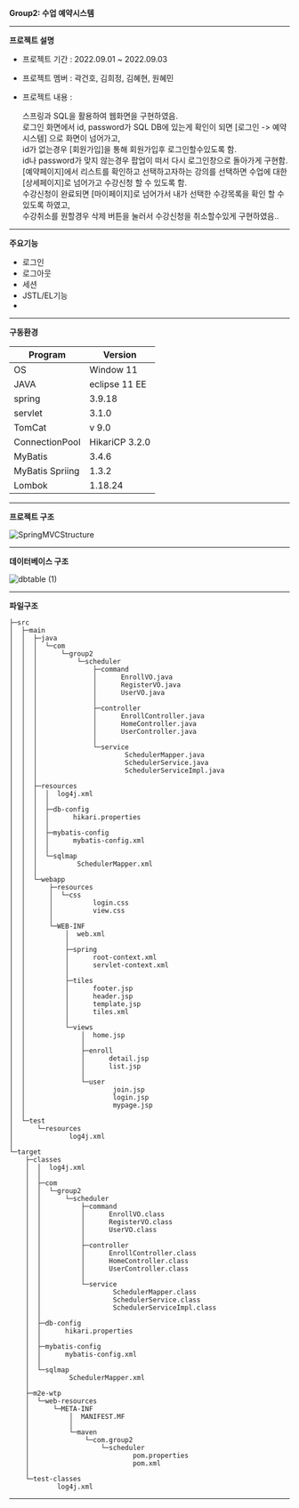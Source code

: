 __Group2: 수업 예약시스템__

---
__프로젝트 설명__


- 프로젝트 기간 : 2022.09.01 ~ 2022.09.03 
- 프로젝트 멤버 : 곽건호, 김희정, 김혜현, 원혜민 
- 프로젝트 내용 : 

  스프링과 SQL을 활용하여 웹화면을 구현하였음.  
  로그인 화면에서 id, password가 SQL DB에 있는게 확인이 되면 [로그인 -> 예약시스템] 으로 화면이 넘어가고,  
  id가 없는경우 [회원가입]을 통해 회원가입후 로그인할수있도록 함.  
  id나 password가 맞지 않는경우 팝업이 떠서 다시 로그인창으로 돌아가게 구현함.  
  [예약페이지]에서 리스트를 확인하고 선택하고자하는 강의를 선택하면 수업에 대한 [상세페이지]로 넘어가고 수강신청 할 수 있도록 함.  
  수강신청이 완료되면 [마이페이지]로 넘어가서 내가 선택한 수강목록을 확인 할 수 있도록 하였고,  
  수강취소를 원할경우 삭제 버튼을 눌러서 수강신청을 취소할수있게 구현하였음..

  
---

__주요기능__

- 로그인
- 로그아웃
- 세션
- JSTL/EL기능
-


---

__구동환경__

|   Program  | Version|
| ---------- | ----------- |
| OS   | Window 11 |
| JAVA | eclipse 11 EE |
| spring  | 3.9.18 |
| servlet     | 3.1.0 |
| TomCat| v 9.0 |
| ConnectionPool | HikariCP 3.2.0 |
| MyBatis | 3.4.6 |
| MyBatis Spriing | 1.3.2 |
| Lombok | 1.18.24 |

---

__프로젝트 구조__

![SpringMVCStructure](https://user-images.githubusercontent.com/109212415/188261731-ccfb39fa-87ef-40a7-ae7c-2f12fed35e7e.jpg)

---
__데이터베이스 구조__

![dbtable (1)](https://user-images.githubusercontent.com/109212415/188261636-0d31a61a-7ddc-425c-b193-91d4e1761272.png)

---

__파일구조__

    ├─src
    │  ├─main
    │  │  ├─java
    │  │  │  └─com
    │  │  │      └─group2
    │  │  │          └─scheduler
    │  │  │              ├─command
    │  │  │              │      EnrollVO.java
    │  │  │              │      RegisterVO.java
    │  │  │              │      UserVO.java
    │  │  │              │
    │  │  │              ├─controller
    │  │  │              │      EnrollController.java
    │  │  │              │      HomeController.java
    │  │  │              │      UserController.java
    │  │  │              │
    │  │  │              └─service
    │  │  │                      SchedulerMapper.java
    │  │  │                      SchedulerService.java
    │  │  │                      SchedulerServiceImpl.java
    │  │  │
    │  │  ├─resources
    │  │  │  │  log4j.xml
    │  │  │  │
    │  │  │  ├─db-config
    │  │  │  │      hikari.properties
    │  │  │  │
    │  │  │  ├─mybatis-config
    │  │  │  │      mybatis-config.xml
    │  │  │  │
    │  │  │  └─sqlmap
    │  │  │          SchedulerMapper.xml
    │  │  │
    │  │  └─webapp
    │  │      ├─resources
    │  │      │  └─css
    │  │      │          login.css
    │  │      │          view.css
    │  │      │
    │  │      └─WEB-INF
    │  │          │  web.xml
    │  │          │
    │  │          ├─spring
    │  │          │      root-context.xml
    │  │          │      servlet-context.xml
    │  │          │
    │  │          ├─tiles
    │  │          │      footer.jsp
    │  │          │      header.jsp
    │  │          │      template.jsp
    │  │          │      tiles.xml
    │  │          │
    │  │          └─views
    │  │              │  home.jsp
    │  │              │
    │  │              ├─enroll
    │  │              │      detail.jsp
    │  │              │      list.jsp
    │  │              │
    │  │              └─user
    │  │                      join.jsp
    │  │                      login.jsp
    │  │                      mypage.jsp
    │  │
    │  └─test
    │      └─resources
    │              log4j.xml
    │
    └─target
        ├─classes
        │  │  log4j.xml
        │  │
        │  ├─com
        │  │  └─group2
        │  │      └─scheduler
        │  │          ├─command
        │  │          │      EnrollVO.class
        │  │          │      RegisterVO.class
        │  │          │      UserVO.class
        │  │          │
        │  │          ├─controller
        │  │          │      EnrollController.class
        │  │          │      HomeController.class
        │  │          │      UserController.class
        │  │          │
        │  │          └─service
        │  │                  SchedulerMapper.class
        │  │                  SchedulerService.class
        │  │                  SchedulerServiceImpl.class
        │  │
        │  ├─db-config
        │  │      hikari.properties
        │  │
        │  ├─mybatis-config
        │  │      mybatis-config.xml
        │  │
        │  └─sqlmap
        │          SchedulerMapper.xml
        │
        ├─m2e-wtp
        │  └─web-resources
        │      └─META-INF
        │          │  MANIFEST.MF
        │          │
        │          └─maven
        │              └─com.group2
        │                  └─scheduler
        │                          pom.properties
        │                          pom.xml
        │
        └─test-classes
                log4j.xml


---
